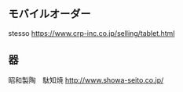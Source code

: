 ## モバイルオーダー

stesso
https://www.crp-inc.co.jp/selling/tablet.html


## 器
昭和製陶　駄知焼
http://www.showa-seito.co.jp/
